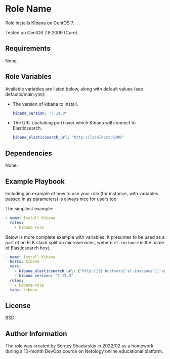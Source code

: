 Role Name
=========

Role installs Kibana on CentOS 7. 

Tested on CentOS 7.9.2009 (Core).

Requirements
------------

None.

Role Variables
--------------

Available variables are listed below, along with default values (see defaults/main.yml):

* The version of kibana to install.
  ```yml
  kibana_version: "7.14.0"
  ```
* The URL (including port) over which Kibana will connect to Elasticsearch.
  ```yml
  kibana_elasticsearch_url: "http://localhost:9200"
  ```

Dependencies
------------

None.

Example Playbook
----------------

Including an example of how to use your role (for instance, with variables passed in as parameters) is always nice for users too:

The simpliest example:
```yaml
- name: Install Kibana
  roles:
    - kibana-role
```

Below is more complete example with variables. It presumes to be used as a part of an ELK stack split on microservices, wehere `el-instance` is the name of Elasticsearch host.
```yaml
- name: Install Kibana
  hosts: kibana
  vars:
    - kibana_elasticsearch_url: ["http://{{ hostvars['el-instance']['ansible_facts']['default_ipv4']['address'] }}:9200/"]
    - kibana_version: "7.15.0"
  roles:
    - kibana-role
  tags: kibana
```

License
-------

BSD

Author Information
------------------

The role was created by Sergey Shadurskiy in 2022/02 as a homework during a 10-month DevOps cource on Netology online educational platform.
